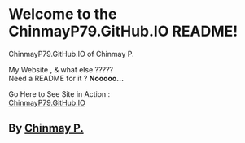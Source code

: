 # Welcome to the ChinmayP79.GitHub.IO README! #   
   
ChinmayP79.GitHub.IO of Chinmay P.   
   
My Website , & what else ?????   
Need a README for it ? **Nooooo...**   
   
Go Here to See Site in Action :  
[ChinmayP79.GitHub.IO](https://chinmayp79.github.io)
   
## By [Chinmay P.](https://github.com/chinmayp79 "Chinmay P.") ##   
